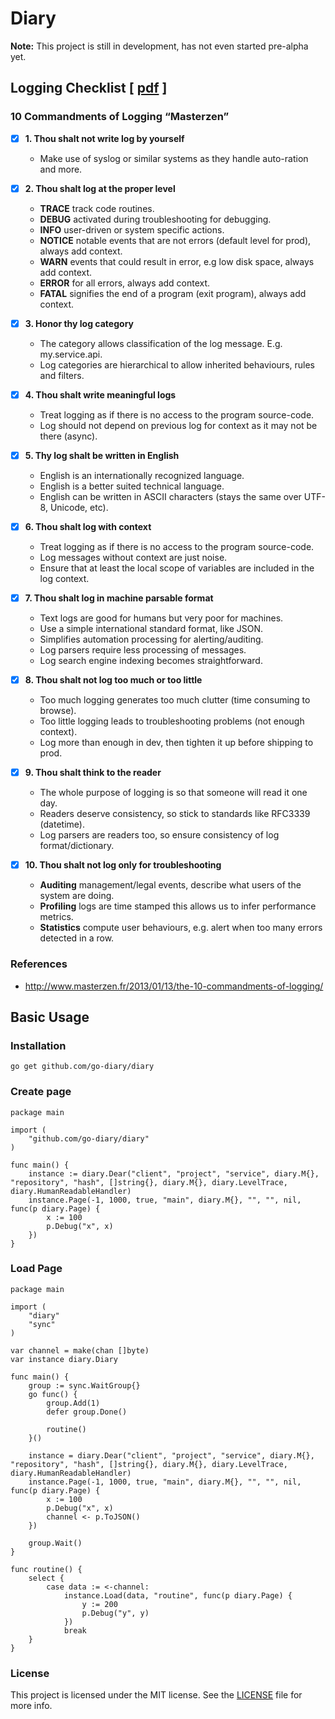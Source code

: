 # Diary

**Note:** This project is still in development, has not even started pre-alpha yet.

## Logging Checklist [ [pdf](https://github.com/go-diary/diary/raw/main/Logging%20Checklist.pdf) ]
### 10 Commandments of Logging “Masterzen”

- [X] **1. Thou shalt not write log by yourself**
  - Make use of syslog or similar systems as they handle auto-ration and more.

- [X] **2. Thou shalt log at the proper level**
  - **TRACE** track code routines.
  - **DEBUG** activated during troubleshooting for debugging.
  - **INFO** user-driven or system specific actions.
  - **NOTICE** notable events that are not errors (default level for prod), always add context.
  - **WARN** events that could result in error, e.g low disk space, always add context.
  - **ERROR** for all errors, always add context.
  - **FATAL** signifies the end of a program (exit program), always add context. 

- [X] **3. Honor thy log category**
  - The category allows classification of the log message. E.g. my.service.api.<apitoken>
  - Log categories are hierarchical to allow inherited behaviours, rules and filters.

- [X] **4. Thou shalt write meaningful logs**
  - Treat logging as if there is no access to the program source-code.
  - Log should not depend on previous log for context as it may not be there (async).

- [X] **5. Thy log shalt be written in English**
  - English is an internationally recognized language.
  - English is a better suited technical language.
  - English can be written in ASCII characters (stays the same over UTF-8, Unicode, etc).

- [X] **6. Thou shalt log with context**
  - Treat logging as if there is no access to the program source-code.
  - Log messages without context are just noise.
  - Ensure that at least the local scope of variables are included in the log context.

- [X] **7. Thou shalt log in machine parsable format**
  - Text logs are good for humans but very poor for machines.
  - Use a simple international standard format, like JSON.
  - Simplifies automation processing for alerting/auditing.
  - Log parsers require less processing of messages.
  - Log search engine indexing becomes straightforward.

- [X] **8. Thou shalt not log too much or too little**
  - Too much logging generates too much clutter (time consuming to browse).
  - Too little logging leads to troubleshooting problems (not enough context).
  - Log more than enough in dev, then tighten it up before shipping to prod.

- [X] **9. Thou shalt think to the reader**
  - The whole purpose of logging is so that someone will read it one day.
  - Readers deserve consistency, so stick to standards like RFC3339 (datetime).
  - Log parsers are readers too, so ensure consistency of log format/dictionary.

- [X] **10. Thou shalt not log only for troubleshooting**
  - **Auditing** management/legal events, describe what users of the system are doing.
  - **Profiling** logs are time stamped this allows us to infer performance metrics.
  - **Statistics** compute user behaviours, e.g. alert when too many errors detected in a row.

### References
* http://www.masterzen.fr/2013/01/13/the-10-commandments-of-logging/

## Basic Usage

### Installation
```
go get github.com/go-diary/diary
```

### Create page
```
package main

import (
    "github.com/go-diary/diary"
)

func main() {
    instance := diary.Dear("client", "project", "service", diary.M{}, "repository", "hash", []string{}, diary.M{}, diary.LevelTrace, diary.HumanReadableHandler)
    instance.Page(-1, 1000, true, "main", diary.M{}, "", "", nil, func(p diary.Page) {
        x := 100
        p.Debug("x", x)
    })
}
```

### Load Page
```
package main

import (
	"diary"
	"sync"
)

var channel = make(chan []byte)
var instance diary.Diary

func main() {
	group := sync.WaitGroup{}
	go func() {
		group.Add(1)
		defer group.Done()

		routine()
	}()

	instance = diary.Dear("client", "project", "service", diary.M{}, "repository", "hash", []string{}, diary.M{}, diary.LevelTrace, diary.HumanReadableHandler)
	instance.Page(-1, 1000, true, "main", diary.M{}, "", "", nil, func(p diary.Page) {
		x := 100
		p.Debug("x", x)
		channel <- p.ToJSON()
	})

	group.Wait()
}

func routine() {
	select {
		case data := <-channel:
			instance.Load(data, "routine", func(p diary.Page) {
				y := 200
				p.Debug("y", y)
			})
			break
	}
}
```

### License
This project is licensed under the MIT license. See the [LICENSE](https://github.com/go-diary/diary/blob/main/LICENSE) file for more info.
